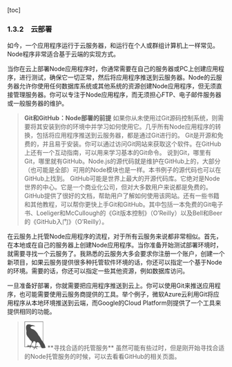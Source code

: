 [toc]

### 1.3.2　云部署

如今，一个应用程序运行于云服务器，和运行在个人或群组计算机上一样常见。Node程序非常适合基于云端的实现方式。

当你在云上部署Node应用程序时，你通常需要在自己的服务器或PC上创建应用程序，进行测试，确保它一切正常，然后将应用程序推送到云服务器。Node的云服务器允许你使用任何数据库系统或其他系统的资源创建Node应用程序，但无须直接管理服务器。你可以专注于Node应用程序，而无须担心FTP、电子邮件服务器或一般服务器的维护。

> **Git和GitHub：Node部署的前提**
> 如果你从未使用过Git源码控制系统，则需要将其安装到你的环境中并学习如何使用它。几乎所有Node应用程序的转换，包括将应用程序推送到云服务器，都是通过Git进行的。
> Git是开源和免费的，并且易于安装。你可以通过访问Git网站来获取这个软件。在GitHub上还有一个互动指南，可以用来学习基本的Git命令。
> 说到Git，哪里有Git，哪里就有GitHub。Node.js的源代码就是维护在GitHub上的，大部分（也可能是全部）可用的Node模块也是一样。本书例子的源代码也可以在GitHub上找到。
> GitHub可能是世界上最大的开源代码库。它绝对是Node世界的中心。它是一个商业化公司，但对大多数用户来说都是免费的。GitHub提供了很好的文档，帮助用户了解如何使用该网站。还有一些书籍和其他教程，可以帮你更快上手Git和GitHub。其中包括一本免费的Git电子书、Loeliger和McCullough的《Git版本控制》（O’Reilly）以及Bell和Beer的《GitHub入门》（O’Reilly）。

在云服务上托管Node应用程序的流程，对于所有云服务来说都非常相似。首先，在本地或在自己的服务器上创建Node应用程序。当你准备开始测试部署环境时，就需要寻找一个云服务了。我熟悉的云服务大多会要求你注册一个账户，创建一个新项目，如果云服务提供很多种托管软件环境的话，你还可以指定一个基于Node的环境。需要的话，你还可以指定一些其他资源，例如数据库访问。

一旦准备好部署，你就需要把应用程序推送到云上。你可以使用Git来推送应用程序，也可能需要使用云服务商提供的工具。举个例子，微软Azure云利用Git将应用程序从本地环境推送到云端，而Google的Cloud Platform则提供了一个工具来提供相同的功能。

> <img class="my_markdown" src="../images/19.png" style="zoom:50%;" />
> **寻找合适的托管服务**
> 虽然可能有些过时，但是刚开始寻找合适的Node托管服务的时候，可以去看看GitHub的相关页面。

